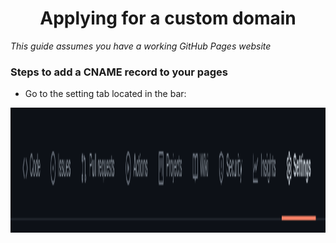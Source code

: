 <h1 align="center">Applying for a custom domain</h1>

*This guide assumes you have a working GitHub Pages website*

### Steps to add a CNAME record to your pages
* Go to the setting tab located in the bar:<br>

<img height="200" src="https://github.com/isaacdonaldson/nim-wiki/blob/main/guide-images/settings-bar.png?raw=true">

